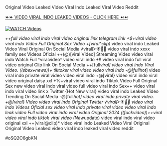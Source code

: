 Original Video Leaked Video Viral Indo Leaked Viral Video Reddit


[⏩⏩ VIDEO VIRAL INDO LEAKED VIDEOS - CLICK HERE ⏪⏪](https://mov24.shop/watch/video+viral+indo)

[![WATCH Videos](https://i.imgur.com/dJHk4Zq.gif)](https://mov24.shop/watch/video+viral+indo)




























++*full video viral indo viral video original link telegram link
+$+viral video viral indo Video Full Original Sex Video +[viral^clip)* video viral indo Leaked Video Viral Original On Social Media ️√viral▷☀️👄💥 video viral indo xxxx family sex Videos Oficial ++)@)[viral Video] Streaming Video video viral indo Watch Full ^viralvideo^ video viral indo +!! video viral indo full viral video original Clip link On Social Media
++[full*viral] video viral indo Viral Video. ((sbex+news))+ tiktoker viral video video viral indo -@[full*hot] video viral indo private viral video video viral indo +@[viral} video viral indo viral video original daisy xxl +%+viral video viral indo Tiktok Video Full Original Sex new video viral indo viral video full video viral indo Sex++ video viral indo viral video link x Twitter {Hot New viral} video viral indo Leaked Video Trending On Social Media
-@[full*hot] video viral indo private viral video. +@[viral} Video video viral indo Original Twitter
️√viral▷☀️👄💥 video viral indo Videos Oficial
sex video viral indo private viral video video viral indo leak video
Full video viral indo viral video Original 2024
((fuckvideo))++viral video viral indo tiktok viral video (New*update) video viral indo viral video original xxl ++(viral@clip)* video viral indo Leaked Video Viral Original Original Video Leaked video viral indo leaked viral video reddit


#oSQ2O6gbKN